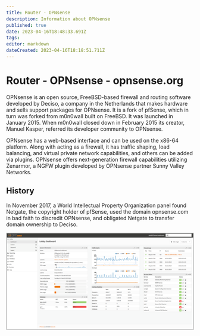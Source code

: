 ```yaml
---
title: Router - OPNsense
description: Information about OPNsense
published: true
date: 2023-04-16T18:48:33.691Z
tags: 
editor: markdown
dateCreated: 2023-04-16T18:18:51.711Z
---
```


# Router - OPNsense - opnsense.org

OPNsense is an open source, FreeBSD-based firewall and routing software developed by Deciso, a company in the Netherlands that makes hardware and sells support packages for OPNsense. It is a fork of pfSense, which in turn was forked from m0n0wall built on FreeBSD. It was launched in January 2015. When m0n0wall closed down in February 2015 its creator, Manuel Kasper, referred its developer community to OPNsense.

OPNsense has a web-based interface and can be used on the x86-64 platform. Along with acting as a firewall, it has traffic shaping, load balancing, and virtual private network capabilities, and others can be added via plugins. OPNsense offers next-generation firewall capabilities utilizing Zenarmor, a NGFW plugin developed by OPNsense partner Sunny Valley Networks.

## History
In November 2017, a World Intellectual Property Organization panel found Netgate, the copyright holder of pfSense, used the domain opnsense.com in bad faith to discredit OPNsense, and obligated Netgate to transfer domain ownership to Deciso.

![opnsense_dashboard_v16_7b.png](/images/site/opnsense_dashboard_v16_7b.png)